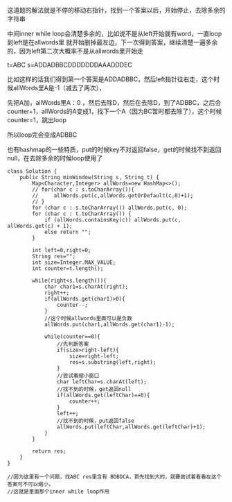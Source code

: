 这道题的解法就是不停的移动右指针，找到一个答案以后，开始停止，去除多余的字符串

中间inner while loop会清楚多余的，比如说不是从left开始就有word，一直loop到left是在allwords里
就开始删掉最左边，下一次得到答案，继续清楚一遍多余的，因为left第二次大概率不是从allwords里开始走 

t=ABC s=ADDADBBCDDDDDDDAAADDDEC

比如这样的话我们得到第一个答案是ADDADBBC，然后left指针往右走，这个时候allWords里A是-1（减去了两次），

先把A加，allWords里A：0 ，然后去除D，然后在去除D，到了ADBBC，之后会counter+1，allWords的A变成1，找下一个A（因为BC暂时都去除了），这个时候counter=1，跳出loop

所以loop完会变成ADBBC

也有hashmap的一些特质，put的时候key不对返回false，get的时候找不到返回null，在去除多余的时候loop使用了


```` 
class Solution {
    public String minWindow(String s, String t) {
        Map<Character,Integer> allWords=new HashMap<>();
        // for(char c : s.toCharArray()){
        //     allWords.put(c,allWords.getOrDefault(c,0)+1);
        // }
        for (char c : s.toCharArray()) allWords.put(c, 0);
        for (char c : t.toCharArray()) {
            if (allWords.containsKey(c)) allWords.put(c, allWords.get(c) + 1);
            else return "";
        }
        
        int left=0,right=0;
        String res="";
        int size=Integer.MAX_VALUE;
        int counter=t.length();
        
        while(right<s.length()){
            char char1=s.charAt(right);
            right++;
            if(allWords.get(char1)>0){
                counter--;
            }
            //这个时候allwords里面可以是负数
            allWords.put(char1,allWords.get(char1)-1);
            
            while(counter==0){
                //先判断答案
                if(size>right-left){
                    size=right-left;
                    res=s.substring(left,right);
                }
                //尝试着缩小窗口
                char leftChar=s.charAt(left);
                //找不到的时候，get返回null
                if(allWords.get(leftChar)==0){
                    counter++;
                }
                left++;
                //找不到的时候，put返回false
                allWords.put(leftChar,allWords.get(leftChar)+1);
            }
        }
        
        return res;
    }
}

//因为这里有一个问题，找ABC res里含有 BDBDCA，首先找到大的，就要尝试着看看在这个答案可不可以缩小，
//这就是里面那个inner while loop作用
````



